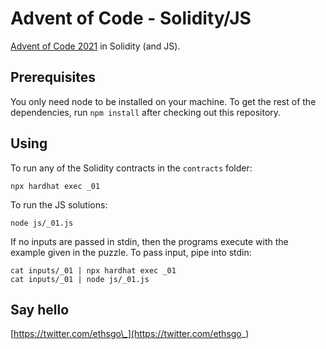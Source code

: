 # Advent of Code - Solidity/JS

[Advent of Code 2021](https://adventofcode.com/2021) in Solidity (and JS).

## Prerequisites

You only need node to be installed on your machine. To get the rest of the
dependencies, run `npm install` after checking out this repository.

## Using

To run any of the Solidity contracts in the `contracts` folder:

```
npx hardhat exec _01
```

To run the JS solutions:

```
node js/_01.js
```

If no inputs are passed in stdin, then the programs execute with the example
given in the puzzle. To pass input, pipe into stdin:

```
cat inputs/_01 | npx hardhat exec _01
cat inputs/_01 | node js/_01.js
```

## Say hello

[https://twitter.com/ethsgo\_](https://twitter.com/ethsgo_)
